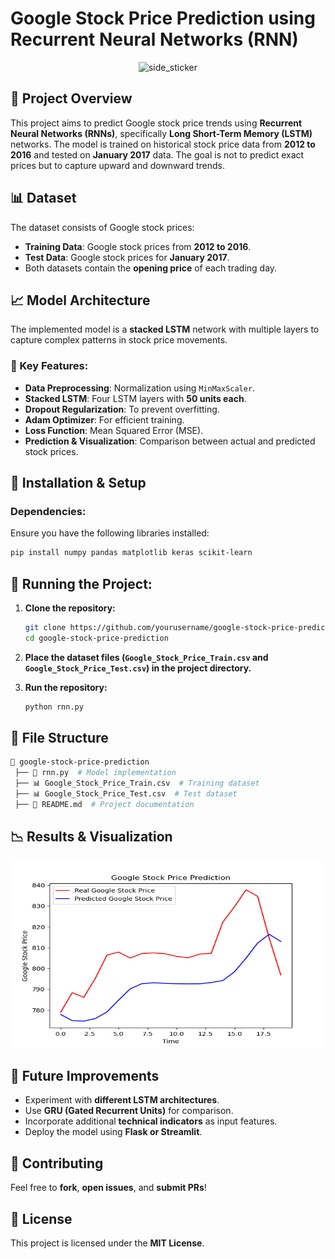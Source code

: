 # Google Stock Price Prediction using Recurrent Neural Networks (RNN)

<p align="center">
  <img width="300px" height="300px" alt="side_sticker" src="https://media.giphy.com/media/RJ7kric3gZD6CXcqf2/giphy.gif?cid=790b7611h6xlg8ryj30irlyj1kvkv7kup4idyz1h6hkz87x0&ep=v1_gifs_search&rid=giphy.gif&ct=g"/>
</p>

## 📌 Project Overview
This project aims to predict Google stock price trends using **Recurrent Neural Networks (RNNs)**, specifically **Long Short-Term Memory (LSTM)** networks. The model is trained on historical stock price data from **2012 to 2016** and tested on **January 2017** data. The goal is not to predict exact prices but to capture upward and downward trends.

## 📊 Dataset
The dataset consists of Google stock prices:
- **Training Data**: Google stock prices from **2012 to 2016**.
- **Test Data**: Google stock prices for **January 2017**.
- Both datasets contain the **opening price** of each trading day.

## 📈 Model Architecture
The implemented model is a **stacked LSTM** network with multiple layers to capture complex patterns in stock price movements.

### 🔹 Key Features:
- **Data Preprocessing**: Normalization using `MinMaxScaler`.
- **Stacked LSTM**: Four LSTM layers with **50 units each**.
- **Dropout Regularization**: To prevent overfitting.
- **Adam Optimizer**: For efficient training.
- **Loss Function**: Mean Squared Error (MSE).
- **Prediction & Visualization**: Comparison between actual and predicted stock prices.

## 🔧 Installation & Setup
### Dependencies:
Ensure you have the following libraries installed:
```bash
pip install numpy pandas matplotlib keras scikit-learn
```

## 🔧 Running the Project:
1. **Clone the repository:**
   ```bash
   git clone https://github.com/yourusername/google-stock-price-prediction.git
   cd google-stock-price-prediction
   ```
2. **Place the dataset files (`Google_Stock_Price_Train.csv` and `Google_Stock_Price_Test.csv`) in the project directory.**   

3. **Run the repository:**
   ```bash
   python rnn.py
   ```

## 📜 File Structure

```bash
📂 google-stock-price-prediction
 ├── 📄 rnn.py  # Model implementation
 ├── 📊 Google_Stock_Price_Train.csv  # Training dataset
 ├── 📊 Google_Stock_Price_Test.csv  # Test dataset
 ├── 📄 README.md  # Project documentation
```

## 📉 Results & Visualization

<img src="assets/plot.png" alt="Prediction Plot" width="500" height="300">

## 🚀 Future Improvements
- Experiment with **different LSTM architectures**.
- Use **GRU (Gated Recurrent Units)** for comparison.
- Incorporate additional **technical indicators** as input features.
- Deploy the model using **Flask or Streamlit**.

## 🤝 Contributing
Feel free to **fork**, **open issues**, and **submit PRs**!

## 📜 License
This project is licensed under the **MIT License**.

